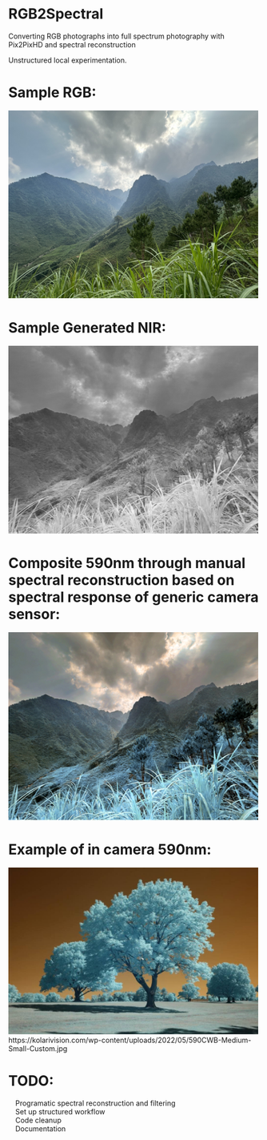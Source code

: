 # RGB2Spectral
Converting RGB photographs into full spectrum photography with Pix2PixHD and spectral reconstruction

Unstructured local experimentation.

# Sample RGB:
<img src="1.jpg" alt="RGB" width="500"/>

# Sample Generated NIR:
<img src="1-IR1024.jpg" alt="NIR" width="500"/> 

# Composite 590nm through manual spectral reconstruction based on spectral response of generic camera sensor:
<img src="1-590nm.JPG" alt="Composite 590nm" width="500"/>

# Example of in camera 590nm:
<img src="590nmSample.jpg" alt="Example 590nm" width="500"/>
https://kolarivision.com/wp-content/uploads/2022/05/590CWB-Medium-Small-Custom.jpg

# TODO:
  &emsp;Programatic spectral reconstruction and filtering<br />
  &emsp;Set up structured workflow<br />
  &emsp;Code cleanup<br />
  &emsp;Documentation<br />
